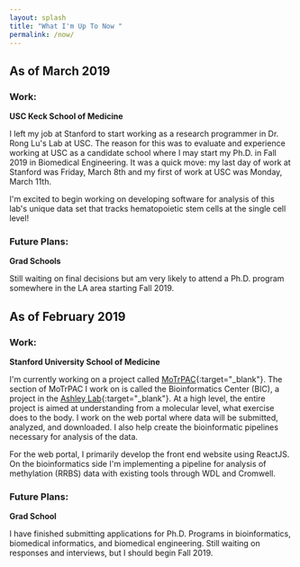 ```yaml
---
layout: splash
title: "What I'm Up To Now "
permalink: /now/
---
```

## As of March 2019
### Work:
__USC Keck School of Medicine__  

I left my job at Stanford to start working as a research programmer in Dr. Rong Lu's Lab at USC. The reason for this was to evaluate and experience working at USC as a candidate school where I may start my Ph.D. in Fall 2019 in Biomedical Engineering. It was a quick move: my last day of work at Stanford was Friday, March 8th and my first of work at USC was Monday, March 11th. 

I'm excited to begin working on developing software for analysis of this lab's unique data set that tracks hematopoietic stem cells at the single cell level!

### Future Plans:
__Grad Schools__  

Still waiting on final decisions but am very likely to attend a Ph.D. program somewhere in the LA area starting Fall 2019. 

## As of February 2019
### Work:
__Stanford University School of Medicine__  

I'm currently working on a project called [MoTrPAC](https://www.motrpac.org){:target="_blank"}. The section of MoTrPAC I work on is called the Bioinformatics Center (BIC), a project in the [Ashley Lab](https://ashleylab.stanford.edu/){:target="_blank"}. At a high level, the entire project is aimed at understanding from a molecular level, what exercise does to the body. I work on the web portal where data will be submitted, analyzed, and downloaded. I also help create the bioinformatic pipelines necessary for analysis of the data.

For the web portal, I primarily develop the front end website using ReactJS. On the bioinformatics side I'm implementing a pipeline for analysis of methylation (RRBS) data with existing tools through WDL and Cromwell. 

### Future Plans:
__Grad School__  

I have finished submitting applications for Ph.D. Programs in bioinformatics, biomedical informatics, and biomedical engineering. Still waiting on responses and interviews, but I should begin Fall 2019.
